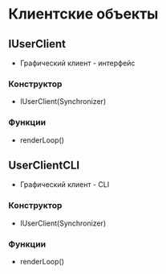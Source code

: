 # Клиентские объекты

## IUserClient
* Графический клиент - интерфейс

### Конструктор
* IUserClient(Synchronizer)

### Функции
* renderLoop()

## UserClientCLI
* Графический клиент - CLI

### Конструктор
* IUserClient(Synchronizer)

### Функции
* renderLoop()